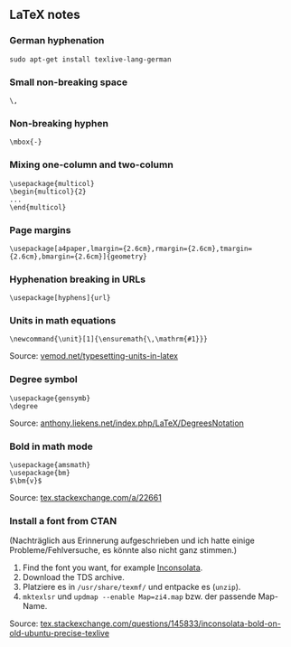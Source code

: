 ## LaTeX notes

### German hyphenation

    sudo apt-get install texlive-lang-german

### Small non-breaking space

    \,

### Non-breaking hyphen

    \mbox{-}

### Mixing one-column and two-column

    \usepackage{multicol}
    \begin{multicol}{2}
    ...
    \end{multicol}

### Page margins

    \usepackage[a4paper,lmargin={2.6cm},rmargin={2.6cm},tmargin={2.6cm},bmargin={2.6cm}]{geometry}

### Hyphenation breaking in URLs

    \usepackage[hyphens]{url}

### Units in math equations

    \newcommand{\unit}[1]{\ensuremath{\,\mathrm{#1}}}

Source: [vemod.net/typesetting-units-in-latex](http://vemod.net/typesetting-units-in-latex)

### Degree symbol

    \usepackage{gensymb}
    \degree

Source: [anthony.liekens.net/index.php/LaTeX/DegreesNotation](http://anthony.liekens.net/index.php/LaTeX/DegreesNotation)

### Bold in math mode

    \usepackage{amsmath}
    \usepackage{bm}
    $\bm{v}$

Source: [tex.stackexchange.com/a/22661](http://tex.stackexchange.com/a/22661)

### Install a font from CTAN

(Nachträglich aus Erinnerung aufgeschrieben und ich hatte einige Probleme/Fehlversuche, es könnte also nicht ganz stimmen.)

1. Find the font you want, for example [Inconsolata](http://www.ctan.org/tex-archive/fonts/inconsolata/).
2. Download the TDS archive.
3. Platziere es in `/usr/share/texmf/` und entpacke es (`unzip`).
4. `mktexlsr` und `updmap --enable Map=zi4.map` bzw. der passende Map-Name.

Source: [tex.stackexchange.com/questions/145833/inconsolata-bold-on-old-ubuntu-precise-texlive](https://tex.stackexchange.com/questions/145833/inconsolata-bold-on-old-ubuntu-precise-texlive)

